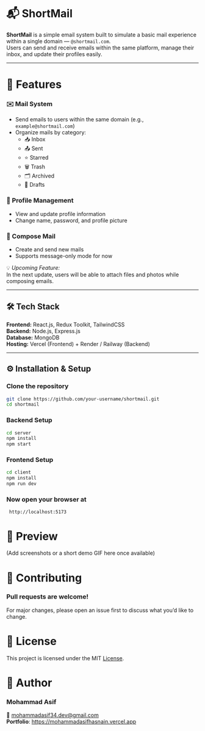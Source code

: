 # 📬 ShortMail

**ShortMail** is a simple email system built to simulate a basic mail experience within a single domain — `@shortmail.com`.  
Users can send and receive emails within the same platform, manage their inbox, and update their profiles easily.

---

# 🚀 Features

### ✉️ Mail System

- Send emails to users within the same domain (e.g., `example@shortmail.com`)
- Organize mails by category:
  - 📥 Inbox
  - 📤 Sent
  - ⭐ Starred
  - 🗑️ Trash
  - 🗂️ Archived
  - 📝 Drafts

### 👤 Profile Management

- View and update profile information
- Change name, password, and profile picture

### 📝 Compose Mail

- Create and send new mails
- Supports message-only mode for now

💡 _Upcoming Feature:_  
In the next update, users will be able to attach files and photos while composing emails.

---

## 🛠️ Tech Stack

**Frontend:** React.js, Redux Toolkit, TailwindCSS  
**Backend:** Node.js, Express.js  
**Database:** MongoDB  
**Hosting:** Vercel (Frontend) + Render / Railway (Backend)

---

## ⚙️ Installation & Setup

### Clone the repository

```bash
git clone https://github.com/your-username/shortmail.git
cd shortmail
```

### Backend Setup

```bash
cd server
npm install
npm start
```

### Frontend Setup

```bash
cd client
npm install
npm run dev
```

### Now open your browser at

```
 http://localhost:5173
```

# 📸 Preview

(Add screenshots or a short demo GIF here once available)

# 🤝 Contributing

### Pull requests are welcome!

For major changes, please open an issue first to discuss what you’d like to change.

# 📄 License

This project is licensed under the MIT [License](askdnskdn).

# 💬 Author

### Mohammad Asif

📧 mohammadasif34.dev@gmail.com  
**Portfolio**: https://mohammadasifhasnain.vercel.app
